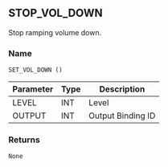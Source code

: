 ## STOP\_VOL\_DOWN

Stop ramping volume down.


### Name

`SET_VOL_DOWN ()`


| Parameter | Type | Description       |
| --------- | ---- | ----------------- |
| LEVEL     | INT  | Level             |
| OUTPUT    | INT  | Output Binding ID |



### Returns

`None`